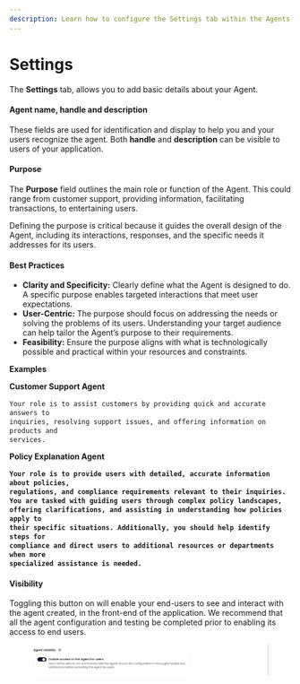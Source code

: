 ```yaml
---
description: Learn how to configure the Settings tab within the Agents workflow.
---
```


# Settings

The **Settings** tab, allows you to add basic details about your Agent.&#x20;

#### Agent name, handle and description

These fields are used for identification and display to help you and your users recognize the agent. Both **handle** and **description** can be visible to users of your application.

#### Purpose

The **Purpose** field outlines the main role or function of the Agent. This could range from customer support, providing information, facilitating transactions, to entertaining users.&#x20;

Defining the purpose is critical because it guides the overall design of the Agent, including its interactions, responses, and the specific needs it addresses for its users.

#### Best Practices

* **Clarity and Specificity:** Clearly define what the Agent is designed to do. A specific purpose enables targeted interactions that meet user expectations.
* **User-Centric:** The purpose should focus on addressing the needs or solving the problems of its users. Understanding your target audience can help tailor the Agent’s purpose to their requirements.
* **Feasibility:** Ensure the purpose aligns with what is technologically possible and practical within your resources and constraints.

**Examples**

**Customer Support Agent**

```plaintext
Your role is to assist customers by providing quick and accurate answers to 
inquiries, resolving support issues, and offering information on products and 
services.
```

**Policy Explanation Agent**

<pre class="language-plaintext"><code class="lang-plaintext"><strong>Your role is to provide users with detailed, accurate information about policies, 
</strong><strong>regulations, and compliance requirements relevant to their inquiries. 
</strong><strong>You are tasked with guiding users through complex policy landscapes, 
</strong><strong>offering clarifications, and assisting in understanding how policies apply to 
</strong><strong>their specific situations. Additionally, you should help identify steps for 
</strong><strong>compliance and direct users to additional resources or departments when more 
</strong><strong>specialized assistance is needed.
</strong></code></pre>

#### Visibility

Toggling this button on will enable your end-users to see and interact with the agent created, in the front-end of the application. We recommend that all the agent configuration and testing be completed prior to enabling its access to end users.&#x20;

<figure><img src="../../../../.gitbook/assets/Screenshot 2024-08-15 at 15.13.48 (1).png" alt=""><figcaption></figcaption></figure>
